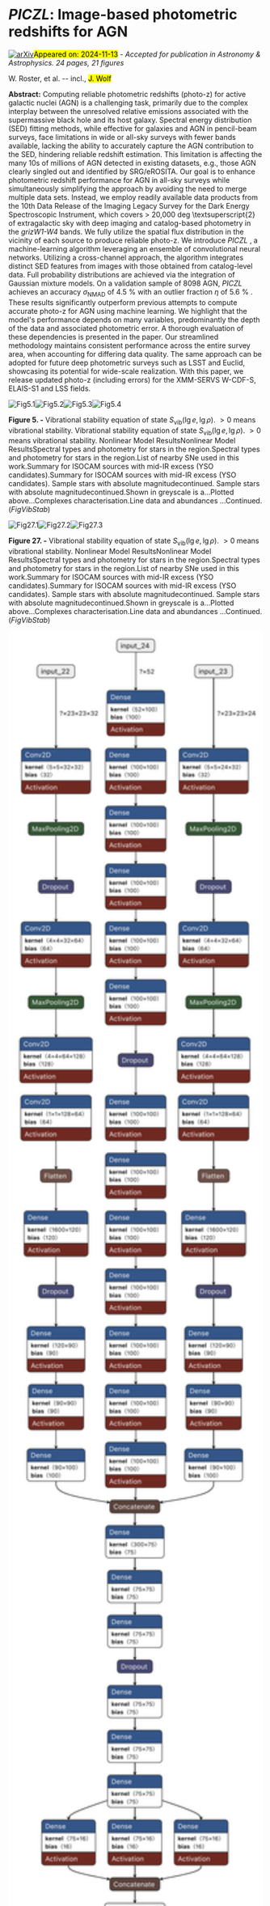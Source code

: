 <div class="macros" style="visibility:hidden;">
$\newcommand{\ensuremath}{}$
$\newcommand{\xspace}{}$
$\newcommand{\object}[1]{\texttt{#1}}$
$\newcommand{\farcs}{{.}''}$
$\newcommand{\farcm}{{.}'}$
$\newcommand{\arcsec}{''}$
$\newcommand{\arcmin}{'}$
$\newcommand{\ion}[2]{#1#2}$
$\newcommand{\textsc}[1]{\textrm{#1}}$
$\newcommand{\hl}[1]{\textrm{#1}}$
$\newcommand{\footnote}[1]{}$
$\newcommand{\asn}[1]{\textbf{\textcolor{blue}{AS: #1}}}$
$\newcommand{\mbn}[1]{\textbf{\textcolor{red}{MB: #1}}}$
$\newcommand{\adam}[1]{\textbf{\textcolor{green}{MB: #1}}}$</div>



<div id="title">

# ${PICZL}$: Image-based photometric redshifts for AGN

</div>
<div id="comments">

[![arXiv](https://img.shields.io/badge/arXiv-2411.07305-b31b1b.svg)](https://arxiv.org/abs/2411.07305)<mark>Appeared on: 2024-11-13</mark> -  _Accepted for publication in Astronomy & Astrophysics. 24 pages, 21 figures_

</div>
<div id="authors">

W. Roster, et al. -- incl., <mark>J. Wolf</mark>

</div>
<div id="abstract">

**Abstract:** Computing reliable photometric redshifts (photo-z) for active galactic nuclei (AGN) is a challenging task, primarily due to the complex interplay between the unresolved relative emissions associated with the supermassive black hole and its host galaxy. Spectral energy distribution (SED) fitting methods, while effective for galaxies and AGN in pencil-beam surveys, face limitations in wide or all-sky surveys with fewer bands available, lacking the ability to accurately capture the AGN contribution to the SED, hindering reliable redshift estimation. This limitation is affecting the many 10s of millions of AGN detected in existing datasets, e.g., those AGN clearly singled out and identified by SRG/eROSITA. Our goal is to enhance photometric redshift performance for AGN in all-sky surveys while simultaneously simplifying the approach by avoiding the need to merge multiple data sets. Instead, we employ readily available data products from the 10th Data Release of the Imaging Legacy Survey for the Dark Energy Spectroscopic Instrument, which covers > 20,000 deg \textsuperscript{2} of extragalactic sky with deep imaging and catalog-based photometry in the _grizW1-W4_ bands. We fully utilize the spatial flux distribution in the vicinity of each source to produce reliable photo-z. We introduce ${PICZL}$ , a machine-learning algorithm leveraging an ensemble of convolutional neural networks. Utilizing a cross-channel approach, the algorithm integrates distinct SED features from images with those obtained from catalog-level data. Full probability distributions are achieved via the integration of Gaussian mixture models. On a validation sample of 8098 AGN, ${PICZL}$ achieves an accuracy $\sigma_{\mathrm{NMAD}}$ of 4.5 \% with an outlier fraction $\eta$ of 5.6 \% . These results significantly outperform previous attempts to compute accurate photo-z for AGN using machine learning. We highlight that the model's performance depends on many variables, predominantly the depth of the data and associated photometric error. A thorough evaluation of these dependencies is presented in the paper. Our streamlined methodology maintains consistent performance across the entire survey area, when accounting for differing data quality. The same approach can be adopted for future deep photometric surveys such as LSST and Euclid, showcasing its potential for wide-scale realization. With this paper, we release updated photo-z (including errors) for the XMM-SERVS W-CDF-S, ELAIS-S1 and LSS fields.

</div>

<div id="div_fig1">

<img src="" alt="Fig5.1" width="25%"/><img src="" alt="Fig5.2" width="25%"/><img src="" alt="Fig5.3" width="25%"/><img src="" alt="Fig5.4" width="25%"/>

**Figure 5. -** Vibrational stability equation of state
               $S_{\mathrm{vib}}(\lg e, \lg \rho)$.
               $>0$ means vibrational stability.
              Vibrational stability equation of state
               $S_{\mathrm{vib}}(\lg e, \lg \rho)$.
               $>0$ means vibrational stability.
              Nonlinear Model ResultsNonlinear Model ResultsSpectral types and photometry for stars in the
  region.Spectral types and photometry for stars in the
  region.List of nearby SNe used in this work.Summary for ISOCAM sources with mid-IR excess
(YSO candidates).Summary for ISOCAM sources with mid-IR excess
(YSO candidates). Sample stars with absolute magnitudecontinued. Sample stars with absolute magnitudecontinued.Shown in greyscale is a...Plotted above...Complexes characterisation.Line data and abundances ...Continued. (*FigVibStab*)

</div>
<div id="div_fig2">

<img src="" alt="Fig27.1" width="33%"/><img src="" alt="Fig27.2" width="33%"/><img src="" alt="Fig27.3" width="33%"/>

**Figure 27. -** Vibrational stability equation of state
               $S_{\mathrm{vib}}(\lg e, \lg \rho)$.
               $>0$ means vibrational stability.
              Nonlinear Model ResultsNonlinear Model ResultsSpectral types and photometry for stars in the
  region.Spectral types and photometry for stars in the
  region.List of nearby SNe used in this work.Summary for ISOCAM sources with mid-IR excess
(YSO candidates).Summary for ISOCAM sources with mid-IR excess
(YSO candidates). Sample stars with absolute magnitudecontinued. Sample stars with absolute magnitudecontinued.Shown in greyscale is a...Plotted above...Complexes characterisation.Line data and abundances ...Continued. (*FigVibStab*)

</div>
<div id="div_fig3">

<img src="tmp_2411.07305/./model_h5.png" alt="Fig18" width="100%"/>

**Figure 18. -** {PICZL} architecture, showcasing its three-threaded design. Two threads are dedicated to processing image inputs, while the third handles numerical data. The model's output layer generates distinct vectors corresponding to the means, standard deviations, and weights of multiple Gaussian distributions. This design enables the production of full PDFs, allowing the network to capture uncertainties. Question marks as the first dimension per thread input correspond to the (variable) sample size. (*fig:A.1*)

</div><div id="qrcode"><img src=https://api.qrserver.com/v1/create-qr-code/?size=100x100&data="https://arxiv.org/abs/2411.07305"></div>